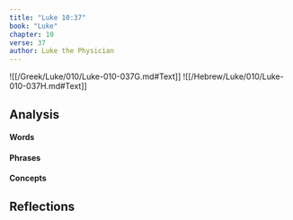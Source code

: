 ```yaml
---
title: "Luke 10:37"
book: "Luke"
chapter: 10
verse: 37
author: Luke the Physician
---
```

![[/Greek/Luke/010/Luke-010-037G.md#Text]]
![[/Hebrew/Luke/010/Luke-010-037H.md#Text]]

## Analysis

#### Words

#### Phrases

#### Concepts

## Reflections
